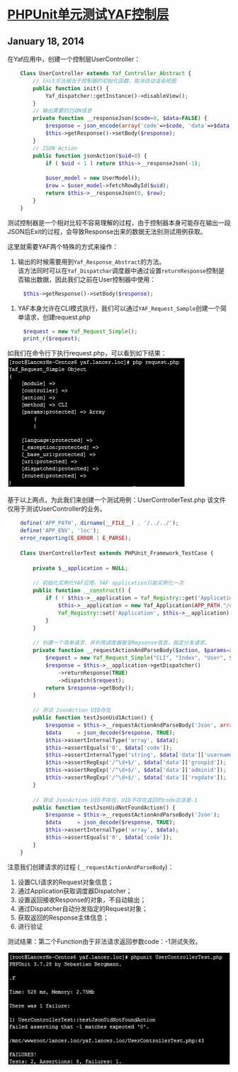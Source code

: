 # [PHPUnit单元测试YAF控制层][0]

## January 18, 2014

在Yaf应用中，创建一个控制层UserController：

```php
    Class UserController extends Yaf_Controller_Abstract {
        // init方法相当于控制器的初始化函数，取消自动渲染视图
        public function init() {
            Yaf_dispatcher::getInstance()->disableView();
        }
        // 输出需要的JSON信息
        private function __responseJson($code=0, $data=FALSE) {
            $response = json_encode(array('code'=>$code, 'data'=>$data));
            $this->getResponse()->setBody($response);
        }
        // JSON Action
        public function jsonAction($uid=0) {
            if ( $uid < 1 ) return $this->__responseJson(-1);
    
            $user_model = new UserModel();
            $row = $user_model->fetchRowById($uid);
            return $this->__responseJson(0, $row);
        }
    }
```

测试控制器是一个相对比较不容易理解的过程，由于控制器本身可能存在输出一段JSON后Exit的过程，会导致Response出来的数据无法别测试用例获取。

这里就需要YAF两个特殊的方式来操作：

1. 输出的时候需要用到`Yaf_Response_Abstract`的方法。  
该方法同时可以在`Yaf_Dispatchar`调度器中通过设置`returnResponse`控制是否输出数据，因此我们之前在User控制器中使用： 

```php
     $this->getResponse()->setBody($response);
```
1. YAF本身允许在CLI模式执行，我们可以通过`YAF_Request_Sample`创建一个简单请求，创建request.php 

```php
     $request = new Yaf_Request_Simple();
     print_r($request);
```

如我们在命令行下执行request.php，可以看到如下结果：  
![TestYafCli][1]

基于以上两点，为此我们来创建一个测试用例：UserControllerTest.php 该文件仅用于测试UserController的业务。

```php
    define('APP_PATH', dirname(__FILE__) . '/../../');
    define('APP_ENV', 'loc');
    error_reporting(E_ERROR | E_PARSE);
    
    Class UserControllerTest extends PHPUnit_Framework_TestCase {
    
        private $__application = NULL;
        
        // 初始化实例化YAF应用，YAF application只能实例化一次
        public function __construct() {
            if ( ! $this->__application = Yaf_Registry::get('Application') ) {
                $this->__application = new Yaf_Application(APP_PATH."/config/application.ini", APP_ENV);
                Yaf_Registry::set('Application', $this->__application);
            }
        }
    
        // 创建一个简单请求，并利用调度器接受Repsonse信息，指定分发请求。
        private function __requestActionAndParseBody($action, $params=array()) {
            $request = new Yaf_Request_Simple("CLI", "Index", "User", $action, $params);
            $response = $this->__application->getDispatcher()
                ->returnResponse(TRUE)
                ->dispatch($request);
            return $response->getBody();
        }
    
        // 测试 JsonAction UID存在
        public function testJsonUid1Action() {
            $response = $this->__requestActionAndParseBody('Json', array('uid'=>1));
            $data     = json_decode($response, TRUE);
            $this->assertInternalType('array', $data);
            $this->assertEquals('0', $data['code']);
            $this->assertInternalType('string', $data['data']['username']);
            $this->assertRegExp('/^\d+$/', $data['data']['groupid']);
            $this->assertRegExp('/^\d+$/', $data['data']['adminid']);
            $this->assertRegExp('/^\d+$/', $data['data']['regdate']);
        }
    
        // 测试 JsonAction UID不存在，UID不存在返回的code应该是-1
        public function testJsonUidNotFoundAction() {
            $response = $this->__requestActionAndParseBody('Json');
            $data     = json_decode($response, TRUE);
            $this->assertInternalType('array', $data);
            $this->assertEquals('0', $data['code']);
        }
    }
```

注意我们创建请求的过程 (`__requestActionAndParseBody`)：

1. 设置CLI请求的Request对象信息；
1. 通过Application获取调度器Dispatcher；
1. 设置返回接收Response的对象，不自动输出；
1. 通过Dispatcher自动分发指定的Request对象；
1. 获取返回的Response主体信息；
1. 进行验证

测试结果：第二个Function由于非法请求返回参数code：-1测试失败。

![TestYafController][2]

[0]: http://www.crackedzone.com/phpunit-yaf-controller.html
[1]: ../img/TestYafCli.jpg
[2]: ../img/TestYafController.jpg